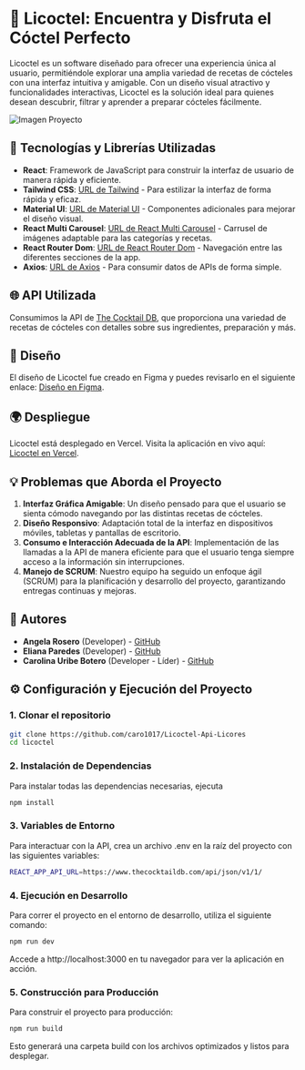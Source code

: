 # 🥂 Licoctel: Encuentra y Disfruta el Cóctel Perfecto

Licoctel es un software diseñado para ofrecer una experiencia única al usuario, permitiéndole explorar una amplia variedad de recetas de cócteles con una interfaz intuitiva y amigable. Con un diseño visual atractivo y funcionalidades interactivas, Licoctel es la solución ideal para quienes desean descubrir, filtrar y aprender a preparar cócteles fácilmente.

![Imagen Proyecto](https://i.postimg.cc/bwsmXPhV/Mockup.webp)

## 🚀 Tecnologías y Librerías Utilizadas

- **React**: Framework de JavaScript para construir la interfaz de usuario de manera rápida y eficiente.
- **Tailwind CSS**: [URL de Tailwind](https://tailwindcss.com/) - Para estilizar la interfaz de forma rápida y eficaz.
- **Material UI**: [URL de Material UI](https://mui.com/) - Componentes adicionales para mejorar el diseño visual.
- **React Multi Carousel**: [URL de React Multi Carousel](https://www.npmjs.com/package/react-multi-carousel) - Carrusel de imágenes adaptable para las categorías y recetas.
- **React Router Dom**: [URL de React Router Dom](https://www.npmjs.com/package/react-router-dom) - Navegación entre las diferentes secciones de la app.
- **Axios**: [URL de Axios](https://www.npmjs.com/package/react-axios) - Para consumir datos de APIs de forma simple.

## 🌐 API Utilizada

Consumimos la API de [The Cocktail DB](https://www.thecocktaildb.com/api.php), que proporciona una variedad de recetas de cócteles con detalles sobre sus ingredientes, preparación y más.

## 🎨 Diseño

El diseño de Licoctel fue creado en Figma y puedes revisarlo en el siguiente enlace: [Diseño en Figma](https://www.figma.com/design/S1f4nw2OqYRGSFbXmo0Iu5/Licoctel?node-id=0-1&node-type=canvas&t=2NSFsW67dDmrSva9-0).

## 🌍 Despliegue

Licoctel está desplegado en Vercel. Visita la aplicación en vivo aquí: [Licoctel en Vercel](URL_DE_DESPLIEGUE_EN_VERCEL).

## 💡 Problemas que Aborda el Proyecto

1. **Interfaz Gráfica Amigable**: Un diseño pensado para que el usuario se sienta cómodo navegando por las distintas recetas de cócteles.
2. **Diseño Responsivo**: Adaptación total de la interfaz en dispositivos móviles, tabletas y pantallas de escritorio.
3. **Consumo e Interacción Adecuada de la API**: Implementación de las llamadas a la API de manera eficiente para que el usuario tenga siempre acceso a la información sin interrupciones.
4. **Manejo de SCRUM**: Nuestro equipo ha seguido un enfoque ágil (SCRUM) para la planificación y desarrollo del proyecto, garantizando entregas continuas y mejoras.

## 👥 Autores

- **Angela Rosero**  (Developer) - [GitHub](https://github.com/Angelarose-19)
- **Eliana Paredes**  (Developer) - [GitHub](https://github.com/Eli0024)
- **Carolina Uribe Botero** (Developer - Líder) - [GitHub](https://github.com/caro1017)

## ⚙️ Configuración y Ejecución del Proyecto

### 1. Clonar el repositorio

```bash
git clone https://github.com/caro1017/Licoctel-Api-Licores
cd licoctel
```

### 2. Instalación de Dependencias

Para instalar todas las dependencias necesarias, ejecuta

```bash
npm install
```

### 3. Variables de Entorno

Para interactuar con la API, crea un archivo .env en la raíz del proyecto con las siguientes variables:

```bash
REACT_APP_API_URL=https://www.thecocktaildb.com/api/json/v1/1/
```

### 4. Ejecución en Desarrollo

Para correr el proyecto en el entorno de desarrollo, utiliza el siguiente comando:

```bash
npm run dev
```

Accede a http://localhost:3000 en tu navegador para ver la aplicación en acción.

### 5. Construcción para Producción

Para construir el proyecto para producción:

```bash
npm run build
```

Esto generará una carpeta build con los archivos optimizados y listos para desplegar.
